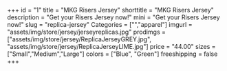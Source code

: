 +++
id = "1"
title = "MKG Risers Jersey"
shorttitle = "MKG Risers Jersey"
description = "Get your Risers Jersey now!"
mini = "Get your Risers Jersey now!"
slug = "replica-jersey"
Categories = ["","apparel"]
imgurl = "assets/img/store/jersey/jerseyreplicas.jpg"
prodimgs = ["assets/img/store/jersey/ReplicaJerseyGREY.jpg", "assets/img/store/jersey/ReplicaJerseyLIME.jpg"]
price = "44.00"
sizes = ["Small","Medium","Large"]
colors = ["Blue", "Green"]
freeshipping = false
+++